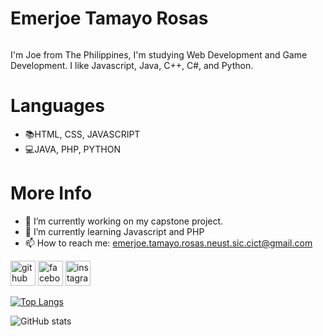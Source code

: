 # Emerjoe Tamayo Rosas

![<hr>](https://arturssmirnovs.github.io/github-profile-readme-generator/images/banner.png)

I'm Joe from The Philippines, I'm studying Web Development and Game Development. I like Javascript, Java, C++, C#, and Python.

# Languages
 - 📚HTML, CSS, JAVASCRIPT
 - 💻JAVA, PHP, PYTHON

# More Info
 - 🔭 I’m currently working on my capstone project. 
 - 🌱 I’m currently learning Javascript and PHP 
 - 📫 How to reach me: emerjoe.tamayo.rosas.neust.sic.cict@gmail.com 


[<img src='https://cdn.jsdelivr.net/npm/simple-icons@3.0.1/icons/github.svg' alt='github' height='40'>](https://github.com/RE-Tamayo)  [<img src='https://cdn.jsdelivr.net/npm/simple-icons@3.0.1/icons/facebook.svg' alt='facebook' height='40'>](https://www.facebook.com/EmerjoeRosas)  [<img src='https://cdn.jsdelivr.net/npm/simple-icons@3.0.1/icons/instagram.svg' alt='instagram' height='40'>](https://www.instagram.com/RE_Tamayo/)  

[![Top Langs](https://github-readme-stats.vercel.app/api/top-langs/?username=RE-Tamayo)](https://github.com/anuraghazra/github-readme-stats)

![GitHub stats](https://github-readme-stats.vercel.app/api?username=RE-Tamayo&show_icons=true)  

